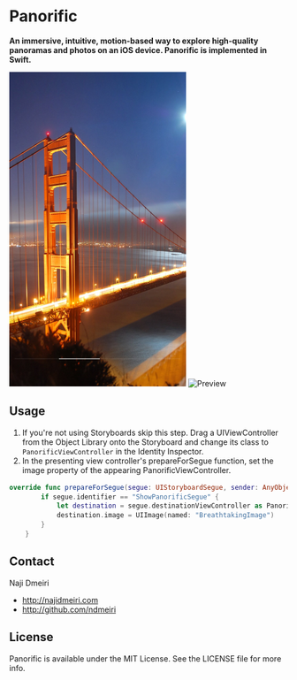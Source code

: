 Panorific
=========

**An immersive, intuitive, motion-based way to explore high-quality panoramas and photos on an iOS device. Panorific is implemented in Swift.**

<img src="screenshot.png" alt="Screenshot" width="320px"/>
<img src="preview.gif" alt="Preview" height="568px"/>


<!--## Installation
[CocoaPods](http://cocoapods.org) is the recommended method of installing Panorific. Simply add the following line to your `Podfile`:

#### Podfile

``` ruby
pod 'Panorific'
```
-->
## Usage

1. If you're not using Storyboards skip this step. Drag a UIViewController from the Object Library onto the Storyboard and change its class to `PanorificViewController` in the Identity Inspector.
2. In the presenting view controller's prepareForSegue function, set the image property of the appearing PanorificViewController.
``` Swift
override func prepareForSegue(segue: UIStoryboardSegue, sender: AnyObject?) {
        if segue.identifier == "ShowPanorificSegue" {
            let destination = segue.destinationViewController as PanorificViewController
            destination.image = UIImage(named: "BreathtakingImage")
        }
    }
```

## Contact

Naji Dmeiri

- http://najidmeiri.com
- http://github.com/ndmeiri

## License

Panorific is available under the MIT License. See the LICENSE file for more info.
